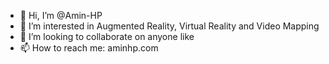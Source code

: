 - 👋 Hi, I’m @Amin-HP
- 👀 I’m interested in Augmented Reality, Virtual Reality and Video Mapping
- 💞️ I’m looking to collaborate on anyone like
- 📫 How to reach me: aminhp.com


